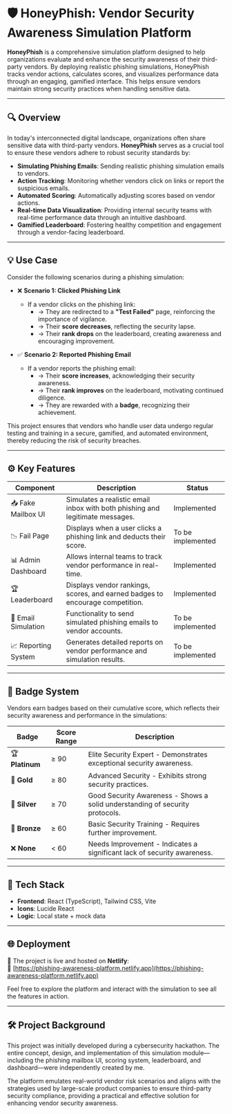 # 🛡️ HoneyPhish: Vendor Security Awareness Simulation Platform

**HoneyPhish** is a comprehensive simulation platform designed to help organizations evaluate and enhance the security awareness of their third-party vendors. By deploying realistic phishing simulations, HoneyPhish tracks vendor actions, calculates scores, and visualizes performance data through an engaging, gamified interface. This helps ensure vendors maintain strong security practices when handling sensitive data.

---

## 🔍 Overview

In today's interconnected digital landscape, organizations often share sensitive data with third-party vendors. **HoneyPhish** serves as a crucial tool to ensure these vendors adhere to robust security standards by:

- **Simulating Phishing Emails**: Sending realistic phishing simulation emails to vendors.
- **Action Tracking**: Monitoring whether vendors click on links or report the suspicious emails.
- **Automated Scoring**: Automatically adjusting scores based on vendor actions.
- **Real-time Data Visualization**: Providing internal security teams with real-time performance data through an intuitive dashboard.
- **Gamified Leaderboard**: Fostering healthy competition and engagement through a vendor-facing leaderboard.

---

## 💡 Use Case

Consider the following scenarios during a phishing simulation:

- ❌ **Scenario 1: Clicked Phishing Link**
  - If a vendor clicks on the phishing link:
    - → They are redirected to a **"Test Failed"** page, reinforcing the importance of vigilance.
    - → Their **score decreases**, reflecting the security lapse.
    - → Their **rank drops** on the leaderboard, creating awareness and encouraging improvement.

- ✅ **Scenario 2: Reported Phishing Email**
  - If a vendor reports the phishing email:
    - → Their **score increases**, acknowledging their security awareness.
    - → Their **rank improves** on the leaderboard, motivating continued diligence.
    - → They are rewarded with a **badge**, recognizing their achievement.

This project ensures that vendors who handle user data undergo regular testing and training in a secure, gamified, and automated environment, thereby reducing the risk of security breaches.

---

## ⚙️ Key Features

| Component             | Description                                                                         | Status      |
|----------------------|-------------------------------------------------------------------------------------|-------------|
| 📥 Fake Mailbox UI    | Simulates a realistic email inbox with both phishing and legitimate messages.        | Implemented |
| 📉 Fail Page         | Displays when a user clicks a phishing link and deducts their score.                 | To be implemented |
| 📊 Admin Dashboard   | Allows internal teams to track vendor performance in real-time.                      | Implemented |
| 🏆 Leaderboard       | Displays vendor rankings, scores, and earned badges to encourage competition.       | Implemented |
| 📧 Email Simulation  | Functionality to send simulated phishing emails to vendor accounts.                | To be implemented |
| 📈 Reporting System  | Generates detailed reports on vendor performance and simulation results.            | To be implemented |

---

## 🏅 Badge System

Vendors earn badges based on their cumulative score, which reflects their security awareness and performance in the simulations:

| Badge        | Score Range | Description                       |
|--------------|-------------|-----------------------------------|
| 🏆 **Platinum**   | ≥ 90        | Elite Security Expert - Demonstrates exceptional security awareness. |
| 🥇 **Gold**       | ≥ 80        | Advanced Security - Exhibits strong security practices.            |
| 🥈 **Silver**     | ≥ 70        | Good Security Awareness - Shows a solid understanding of security protocols. |
| 🥉 **Bronze**     | ≥ 60        | Basic Security Training - Requires further improvement.              |
| ❌ **None**       | < 60        | Needs Improvement - Indicates a significant lack of security awareness.     |

---

## 🧠 Tech Stack

- **Frontend**: React (TypeScript), Tailwind CSS, Vite
- **Icons**: Lucide React
- **Logic**: Local state + mock data

---

## 🌐 Deployment

🚀 The project is live and hosted on **Netlify**:  
🔗 [https://phishing-awareness-platform.netlify.app](https://phishing-awareness-platform.netlify.app)

Feel free to explore the platform and interact with the simulation to see all the features in action.

---

## 🛠️ Project Background

This project was initially developed during a cybersecurity hackathon. The entire concept, design, and implementation of this simulation module—including the phishing mailbox UI, scoring system, leaderboard, and dashboard—were independently created by me.

The platform emulates real-world vendor risk scenarios and aligns with the strategies used by large-scale product companies to ensure third-party security compliance, providing a practical and effective solution for enhancing vendor security awareness.
